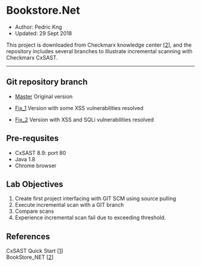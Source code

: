 # Bookstore.Net
* Author:   Pedric Kng  
* Updated:  29 Sept 2018

This project is downloaded from Checkmarx knowledge center [[2]], and the repository includes several branches to illustrate incremental scanning with Checkmarx CxSAST.


***
## Git repository branch
- [Master](tree/master)
Original version

- [Fix_1](tree/Fix_1)
Version with some XSS vulnerabilities resolved

- [Fix_2](tree/Fix_2)
Version with XSS and SQLi vulnerabilities resolved

## Pre-requsites
-	CxSAST 8.9: port 80
-	Java 1.8
-	Chrome browser

## Lab Objectives
1.	Create first project interfacing with GIT SCM using source pulling
2.	Execute incremental scan with a GIT branch
3.	Compare scans
4.	Experience incremental scan fail due to exceeding threshold.



## References
CxSAST Quick Start [[1]]  
BookStore_NET [[2]]  

[1]:https://checkmarx.atlassian.net/wiki/spaces/KC/pages/1170279316/CxSAST+Quick+Start "CxSAST Quick Start"
[2]:http://download.checkmarx.com/CXPS/SourceSamples/BookStore_NET.zip "Bookstore.Net"
